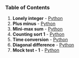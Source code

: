 ### Table of Contents
1. __Lonely integer__ - [Python](Lonely%20Integer.py)
1. __Plus minus__ - [Python](Plus%20Minus.py)
1. __Mini-max sum__ - [Python](Mini-Max%20Sum.py)
1. __Counting sort 1__ - [Python](Counting%20Sort%201.py)
1. __Time conversion__ - [Python](Time%20Conversion.py)
1. __Diagonal difference__ - [Python](Diagonal%20Difference.py)
1. __Mock test - 1__ - [Python](Mock%20Test%20-%201.py)
